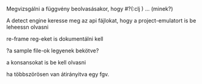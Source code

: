 
Megvizsgálni a függvény beolvasásakor, hogy #?(:clj ) ...
(minek?)

A detect engine keresse meg az api fájlokat, hogy a project-emulatort is be leheessn olvasni

re-frame reg-eket is dokumentálni kell

?a sample file-ok legyenek bekötve?

a konsansokat is be kell olvasni

ha többszörösen van átirányitva egy fgv.
